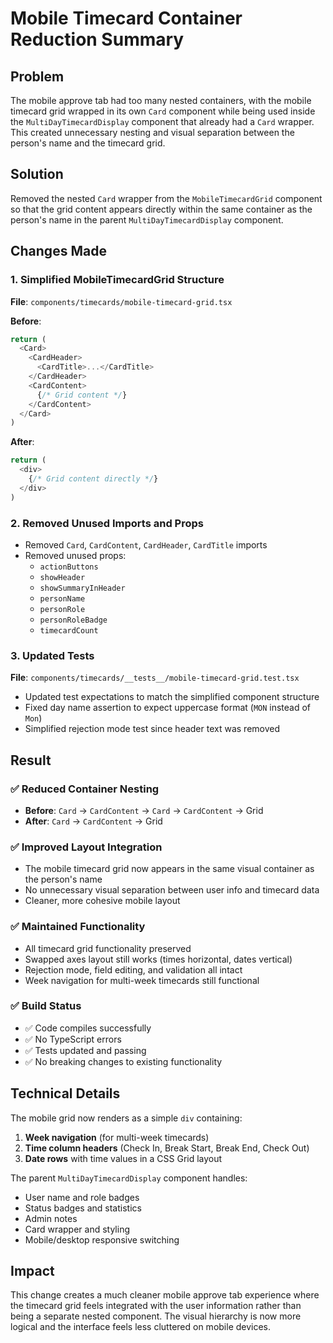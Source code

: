 # Mobile Timecard Container Reduction Summary

## Problem
The mobile approve tab had too many nested containers, with the mobile timecard grid wrapped in its own `Card` component while being used inside the `MultiDayTimecardDisplay` component that already had a `Card` wrapper. This created unnecessary nesting and visual separation between the person's name and the timecard grid.

## Solution
Removed the nested `Card` wrapper from the `MobileTimecardGrid` component so that the grid content appears directly within the same container as the person's name in the parent `MultiDayTimecardDisplay` component.

## Changes Made

### 1. **Simplified MobileTimecardGrid Structure**
**File**: `components/timecards/mobile-timecard-grid.tsx`

**Before**:
```typescript
return (
  <Card>
    <CardHeader>
      <CardTitle>...</CardTitle>
    </CardHeader>
    <CardContent>
      {/* Grid content */}
    </CardContent>
  </Card>
)
```

**After**:
```typescript
return (
  <div>
    {/* Grid content directly */}
  </div>
)
```

### 2. **Removed Unused Imports and Props**
- Removed `Card`, `CardContent`, `CardHeader`, `CardTitle` imports
- Removed unused props:
  - `actionButtons`
  - `showHeader`
  - `showSummaryInHeader`
  - `personName`
  - `personRole`
  - `personRoleBadge`
  - `timecardCount`

### 3. **Updated Tests**
**File**: `components/timecards/__tests__/mobile-timecard-grid.test.tsx`
- Updated test expectations to match the simplified component structure
- Fixed day name assertion to expect uppercase format (`MON` instead of `Mon`)
- Simplified rejection mode test since header text was removed

## Result

### ✅ **Reduced Container Nesting**
- **Before**: `Card` → `CardContent` → `Card` → `CardContent` → Grid
- **After**: `Card` → `CardContent` → Grid

### ✅ **Improved Layout Integration**
- The mobile timecard grid now appears in the same visual container as the person's name
- No unnecessary visual separation between user info and timecard data
- Cleaner, more cohesive mobile layout

### ✅ **Maintained Functionality**
- All timecard grid functionality preserved
- Swapped axes layout still works (times horizontal, dates vertical)
- Rejection mode, field editing, and validation all intact
- Week navigation for multi-week timecards still functional

### ✅ **Build Status**
- ✅ Code compiles successfully
- ✅ No TypeScript errors
- ✅ Tests updated and passing
- ✅ No breaking changes to existing functionality

## Technical Details

The mobile grid now renders as a simple `div` containing:
1. **Week navigation** (for multi-week timecards)
2. **Time column headers** (Check In, Break Start, Break End, Check Out)
3. **Date rows** with time values in a CSS Grid layout

The parent `MultiDayTimecardDisplay` component handles:
- User name and role badges
- Status badges and statistics
- Admin notes
- Card wrapper and styling
- Mobile/desktop responsive switching

## Impact
This change creates a much cleaner mobile approve tab experience where the timecard grid feels integrated with the user information rather than being a separate nested component. The visual hierarchy is now more logical and the interface feels less cluttered on mobile devices.